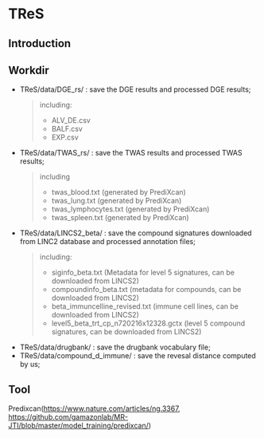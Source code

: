 # TReS
## Introduction

## Workdir
- TReS/data/DGE_rs/ : save the DGE results and processed DGE results;
  >including:
  > - ALV_DE.csv
  > - BALF.csv
  > - EXP.csv
- TReS/data/TWAS_rs/ : save the TWAS results and processed TWAS results;
  >including
  > - twas_blood.txt (generated by PrediXcan)
  > - twas_lung.txt (generated by PrediXcan)
  > - twas_lymphocytes.txt (generated by PrediXcan)
  > - twas_spleen.txt (generated by PrediXcan)
- TReS/data/LINCS2_beta/ : save the compound signatures downloaded from LINC2 database and processed annotation files;
  >including:
  > - siginfo_beta.txt (Metadata for level 5 signatures, can be downloaded from LINCS2)
  > - compoundinfo_beta.txt (metadata for compounds, can be downloaded from LINCS2)
  > - beta_immuncelline_revised.txt (immune cell lines, can be downloaded from LINCS2)
  > - level5_beta_trt_cp_n720216x12328.gctx (level 5 compound signatures, can be downloaded from LINCS2)
- TReS/data/drugbank/ : save the drugbank vocabulary file;
- TReS/data/compound_d_immune/ : save the revesal distance computed by us;

## Tool
Predixcan(https://www.nature.com/articles/ng.3367, https://github.com/gamazonlab/MR-JTI/blob/master/model_training/predixcan/)
